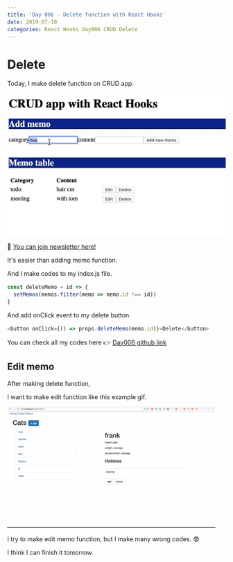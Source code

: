 ```yaml
---
title: 'Day 006 - Delete function with React Hooks'
date: 2019-07-10
categories: React Hooks day006 CRUD Delete
---
```


# Delete

Today, I make delete function on CRUD app.

![](/assets/day06.gif)

📮 [You can join newsletter here!](http://eepurl.com/gwNffb)

It's easier than adding memo function.

And I make codes to my index.js file.

```javascript
const deleteMemo = id => {
  setMemos(memos.filter(memo => memo.id !== id))
}
```

And add onClick event to my delete button.

```javascript
<button onClick={() => props.deleteMemo(memo.id)}>Delete</button>
```

You can check all my codes here 👉 [Day006 github link](https://github.com/oneybee/100days-of-react/tree/master/day04-07-CRUD-with-Hooks)

## Edit memo

After making delete function,

I want to make edit function like this example gif.

![](/assets/day06-e.gif)

I try to make edit memo function, but I make many wrong codes. 😨

I think I can finish it tomorrow.
